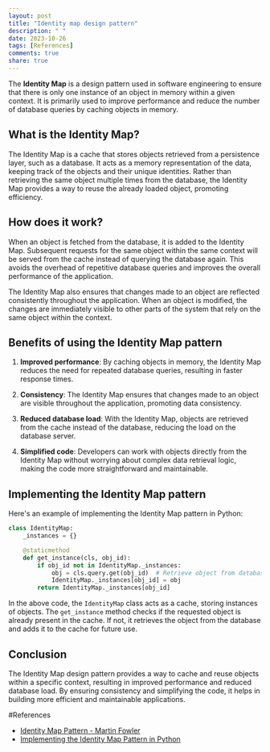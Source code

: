 ```yaml
---
layout: post
title: "Identity map design pattern"
description: " "
date: 2023-10-26
tags: [References]
comments: true
share: true
---
```


The **Identity Map** is a design pattern used in software engineering to ensure that there is only one instance of an object in memory within a given context. It is primarily used to improve performance and reduce the number of database queries by caching objects in memory.

## What is the Identity Map?

The Identity Map is a cache that stores objects retrieved from a persistence layer, such as a database. It acts as a memory representation of the data, keeping track of the objects and their unique identities. Rather than retrieving the same object multiple times from the database, the Identity Map provides a way to reuse the already loaded object, promoting efficiency.

## How does it work?

When an object is fetched from the database, it is added to the Identity Map. Subsequent requests for the same object within the same context will be served from the cache instead of querying the database again. This avoids the overhead of repetitive database queries and improves the overall performance of the application.

The Identity Map also ensures that changes made to an object are reflected consistently throughout the application. When an object is modified, the changes are immediately visible to other parts of the system that rely on the same object within the context.

## Benefits of using the Identity Map pattern

1. **Improved performance**: By caching objects in memory, the Identity Map reduces the need for repeated database queries, resulting in faster response times.

2. **Consistency**: The Identity Map ensures that changes made to an object are visible throughout the application, promoting data consistency.

3. **Reduced database load**: With the Identity Map, objects are retrieved from the cache instead of the database, reducing the load on the database server.

4. **Simplified code**: Developers can work with objects directly from the Identity Map without worrying about complex data retrieval logic, making the code more straightforward and maintainable.

## Implementing the Identity Map pattern

Here's an example of implementing the Identity Map pattern in Python:

```python
class IdentityMap:
    _instances = {}

    @staticmethod
    def get_instance(cls, obj_id):
        if obj_id not in IdentityMap._instances:
            obj = cls.query.get(obj_id)  # Retrieve object from database
            IdentityMap._instances[obj_id] = obj
        return IdentityMap._instances[obj_id]
```

In the above code, the `IdentityMap` class acts as a cache, storing instances of objects. The `get_instance` method checks if the requested object is already present in the cache. If not, it retrieves the object from the database and adds it to the cache for future use.

## Conclusion

The Identity Map design pattern provides a way to cache and reuse objects within a specific context, resulting in improved performance and reduced database load. By ensuring consistency and simplifying the code, it helps in building more efficient and maintainable applications.

#References
- [Identity Map Pattern - Martin Fowler](https://martinfowler.com/eaaCatalog/identityMap.html)
- [Implementing the Identity Map Pattern in Python](https://www.oodesign.com/identity-map-design-pattern.html)